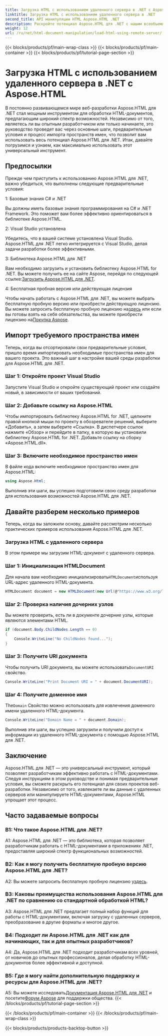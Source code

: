 ```yaml
---
title: Загрузка HTML с использованием удаленного сервера в .NET с Aspose.HTML
linktitle: Загрузка HTML с использованием удаленного сервера в .NET
second_title: API манипуляции HTML Aspose.HTML .NET
description: Раскройте потенциал Aspose.HTML для .NET с нашим всеобъемлющим руководством. Узнайте, как импортировать пространства имен, получать доступ к удаленным документам HTML и многое другое.
weight: 12
url: /ru/net/html-document-manipulation/load-html-using-remote-server/
---
```


{{< blocks/products/pf/main-wrap-class >}}
{{< blocks/products/pf/main-container >}}
{{< blocks/products/pf/tutorial-page-section >}}

# Загрузка HTML с использованием удаленного сервера в .NET с Aspose.HTML


В постоянно развивающемся мире веб-разработки Aspose.HTML для .NET стал мощным инструментом для обработки HTML-документов, предлагающим широкий спектр возможностей. Независимо от того, являетесь ли вы опытным разработчиком или только начинаете, это руководство проведет вас через основные шаги, предварительные условия и процесс импорта пространств имен, что позволит вам использовать весь потенциал Aspose.HTML для .NET. Итак, давайте погрузимся и узнаем, как максимально использовать этот универсальный инструмент.

## Предпосылки

Прежде чем приступить к использованию Aspose.HTML для .NET, важно убедиться, что выполнены следующие предварительные условия:

1: Базовые знания C# и .NET

Вы должны иметь базовые знания программирования на C# и .NET Framework. Это поможет вам более эффективно ориентироваться в библиотеке Aspose.HTML.

2: Visual Studio установлена

Убедитесь, что в вашей системе установлена Visual Studio. Aspose.HTML для .NET легко интегрируется с Visual Studio, делая задачи разработки более эффективными.

3: Библиотека Aspose.HTML для .NET

 Вам необходимо загрузить и установить библиотеку Aspose.HTML for .NET. Вы можете получить ее на сайте Aspose, перейдя по следующей ссылке:[Загрузить Aspose.HTML для .NET](https://releases.aspose.com/html/net/).

4: Бесплатная пробная версия или действующая лицензия

 Чтобы начать работать с Aspose.HTML для .NET, вы можете выбрать бесплатную пробную версию или приобрести действующую лицензию. Вы можете запросить бесплатную пробную лицензию на[здесь](https://releases.aspose.com/) или если вы готовы взять на себя обязательства, вы можете приобрести лицензию на[Покупка Aspose](https://purchase.aspose.com/buy).

## Импорт требуемого пространства имен

Теперь, когда вы отсортировали свои предварительные условия, пришло время импортировать необходимые пространства имен для вашего проекта. Это важный шаг в настройке вашей среды разработки для Aspose.HTML для .NET.

### Шаг 1: Откройте проект Visual Studio

Запустите Visual Studio и откройте существующий проект или создайте новый, в зависимости от ваших требований.

### Шаг 2: Добавьте ссылку на Aspose.HTML

Чтобы импортировать библиотеку Aspose.HTML for .NET, щелкните правой кнопкой мыши по проекту в обозревателе решений, выберите «Добавить», а затем выберите «Ссылка». В диспетчере ссылок нажмите «Обзор» и перейдите в папку, в которую вы установили библиотеку Aspose.HTML for .NET. Добавьте ссылку на сборку «Aspose.HTML.dll».

### Шаг 3: Включите необходимое пространство имен

В файле кода включите необходимое пространство имен для Aspose.HTML:

```csharp
using Aspose.Html;
```

Выполнив эти шаги, вы успешно подготовили свою среду разработки для использования возможностей Aspose.HTML для .NET.

## Давайте разберем несколько примеров

Теперь, когда вы заложили основу, давайте рассмотрим несколько практических примеров использования Aspose.HTML для .NET.

### Загрузка HTML с удаленного сервера

В этом примере мы загрузим HTML-документ с удаленного сервера.

### Шаг 1: Инициализация HTMLDocument

 Для начала вам необходимо инициализировать`HTMLDocument`используя URL-адрес удаленного HTML-документа.

```csharp
HTMLDocument document = new HTMLDocument(new Url(@"https://www.w3.org/TR/html5/"));
```

### Шаг 2: Проверка наличия дочерних узлов

Вы можете проверить, есть ли в документе дочерние узлы, которые являются элементами HTML.

```csharp
if (document.Body.ChildNodes.Length == 0)
{
    Console.WriteLine("No ChildNodes found...");
}
```

### Шаг 3: Получите URI документа

 Чтобы получить URI документа, вы можете использовать`DocumentURI` свойство.

```csharp
Console.WriteLine("Print Document URI = " + document.DocumentURI);
```

### Шаг 4: Получите доменное имя

 The`Domain` Свойство можно использовать для извлечения доменного имени удаленного HTML-документа.

```csharp
Console.WriteLine("Domain Name = " + document.Domain);
```

Выполнив эти шаги, вы успешно загрузили и получили доступ к информации из удаленного HTML-документа с помощью Aspose.HTML для .NET.

## Заключение

Aspose.HTML для .NET — это универсальный инструмент, который позволяет разработчикам эффективно работать с HTML-документами. Следуя инструкциям в этом руководстве и понимая предварительные условия, вы сможете раскрыть его потенциал для своих проектов веб-разработки. Независимо от того, извлекаете ли вы данные с удаленных серверов или манипулируете HTML-документами, Aspose.HTML упрощает этот процесс.

## Часто задаваемые вопросы

### В1: Что такое Aspose.HTML для .NET?

A1: Aspose.HTML для .NET — это библиотека, которая позволяет разработчикам работать с HTML-документами в приложениях .NET, предоставляя широкий спектр функциональных возможностей.

### В2: Как я могу получить бесплатную пробную версию Aspose.HTML для .NET?

 A2: Вы можете запросить бесплатную пробную лицензию у[здесь](https://releases.aspose.com/).

### В3: Каковы преимущества использования Aspose.HTML для .NET по сравнению со стандартной обработкой HTML?

A3: Aspose.HTML для .NET предлагает полный набор функций для работы с HTML-документами, включая загрузку с удаленных серверов, преобразование в другие форматы и многое другое.

### В4: Подходит ли Aspose.HTML для .NET как для начинающих, так и для опытных разработчиков?

A4: Да, Aspose.HTML для .NET подходит разработчикам всех уровней, от новичков до опытных профессионалов, делая обработку HTML-документов более эффективной и доступной.

### В5: Где я могу найти дополнительную поддержку и ресурсы для Aspose.HTML для .NET?

 A5: Вы можете исследовать[Документация Aspose.HTML для .NET](https://reference.aspose.com/html/net/) и посетите[Форум Aspose](https://forum.aspose.com/) для поддержки общества.
{{< /blocks/products/pf/tutorial-page-section >}}

{{< /blocks/products/pf/main-container >}}
{{< /blocks/products/pf/main-wrap-class >}}

{{< blocks/products/products-backtop-button >}}
